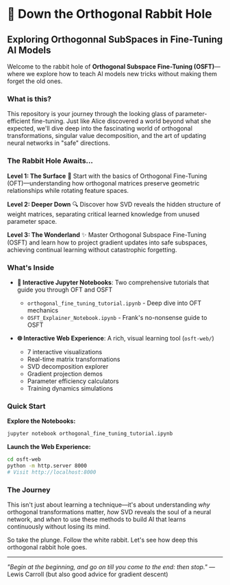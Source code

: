 # 🐇 Down the Orthogonal Rabbit Hole

## Exploring Orthogonnal SubSpaces in Fine-Tuning AI Models

Welcome to the rabbit hole of **Orthogonal Subspace Fine-Tuning (OSFT)**—where we explore how to teach AI models new tricks without making them forget the old ones.

### What is this?

This repository is your journey through the looking glass of parameter-efficient fine-tuning. Just like Alice discovered a world beyond what she expected, we'll dive deep into the fascinating world of orthogonal transformations, singular value decomposition, and the art of updating neural networks in "safe" directions.

### The Rabbit Hole Awaits...

**Level 1: The Surface** 🌅
Start with the basics of Orthogonal Fine-Tuning (OFT)—understanding how orthogonal matrices preserve geometric relationships while rotating feature spaces.

**Level 2: Deeper Down** 🔍
Discover how SVD reveals the hidden structure of weight matrices, separating critical learned knowledge from unused parameter space.

**Level 3: The Wonderland** ✨
Master Orthogonal Subspace Fine-Tuning (OSFT) and learn how to project gradient updates into safe subspaces, achieving continual learning without catastrophic forgetting.

### What's Inside

- **📓 Interactive Jupyter Notebooks**: Two comprehensive tutorials that guide you through OFT and OSFT
  - `orthogonal_fine_tuning_tutorial.ipynb` - Deep dive into OFT mechanics
  - `OSFT_Explainer_Notebook.ipynb` - Frank's no-nonsense guide to OSFT

- **🌐 Interactive Web Experience**: A rich, visual learning tool (`osft-web/`)
  - 7 interactive visualizations
  - Real-time matrix transformations
  - SVD decomposition explorer
  - Gradient projection demos
  - Parameter efficiency calculators
  - Training dynamics simulations

### Quick Start

**Explore the Notebooks:**
```bash
jupyter notebook orthogonal_fine_tuning_tutorial.ipynb
```

**Launch the Web Experience:**
```bash
cd osft-web
python -m http.server 8000
# Visit http://localhost:8000
```

### The Journey

This isn't just about learning a technique—it's about understanding *why* orthogonal transformations matter, *how* SVD reveals the soul of a neural network, and *when* to use these methods to build AI that learns continuously without losing its mind.

So take the plunge. Follow the white rabbit. Let's see how deep this orthogonal rabbit hole goes.

---

*"Begin at the beginning, and go on till you come to the end: then stop."*
— Lewis Carroll (but also good advice for gradient descent)

